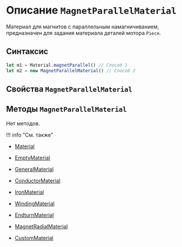 # Описание `MagnetParallelMaterial`
Материал для магнитов с параллельным намагничиванием, предназначен для задания материала деталей мотора `Piece`.

## Синтаксис
```javascript
let m1 = Material.magnetParallel() // Способ 1
let m2 = new MagnetParallelMaterial() // Способ 2
```

## Свойства `MagnetParallelMaterial`



## Методы `MagnetParallelMaterial`

Нет методов.


!!! info "См. также"
- [Material](./../../../globalObjects/Material/_index.md)

- [EmptyMaterial](./../EmptyMaterial/_index.md)

- [GeneralMaterial](./../GeneralMaterial/_index.md)

- [ConductorMaterial](./../ConductorMaterial/_index.md)

- [IronMaterial](./../IronMaterial/_index.md)

- [WindingMaterial](./../WindingMaterial/_index.md)

- [EndturnMaterial](./../EndturnMaterial/_index.md)

- [MagnetRadialMaterial](./../MagnetRadialMaterial/_index.md)

- [CustomMaterial](./../CustomMaterial/_index.md)
